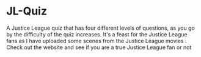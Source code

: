 # JL-Quiz
A Justice League quiz that has four different levels of questions, as you go by the difficulty of the quiz increases. It's a feast for the Justice League fans as I have uploaded some scenes from the Justice League movies . Check out the website and see if you are a true Justice League fan or not
